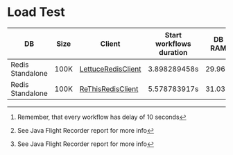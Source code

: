 # Load Test

| DB               | Size | Client                                   | Start workflows duration | DB RAM | Execute workflows duration[^1] | CPU Max[^2] | RAM Max[^2] |
| ---------------- | ---- | ---------------------------------------- | ------------------------ | ------ | ------------------------------ | ----------- | ----------- |
| Redis Standalone | 100K | [LettuceRedisClient][LettuceRedisClient] | 3.898289458s             | 29.96M | 16.945757292s                  | 74%         | 1,57 GB     |
| Redis Standalone | 100K | [ReThisRedisClient][ReThisRedisClient]   | 5.578783917s             | 31.03M | 30.395289875s                  | 45%         | 1,19 GB     |

[LettuceRedisClient]: ./../src/main/kotlin/ru/killwolfvlad/workflows/clients/LettuceRedisClient.kt
[ReThisRedisClient]: ./../src/main/kotlin/ru/killwolfvlad/workflows/clients/ReThisRedisClient.kt

[^1]: Remember, that every workflow has delay of 10 seconds
[^2]: See Java Flight Recorder report for more info
